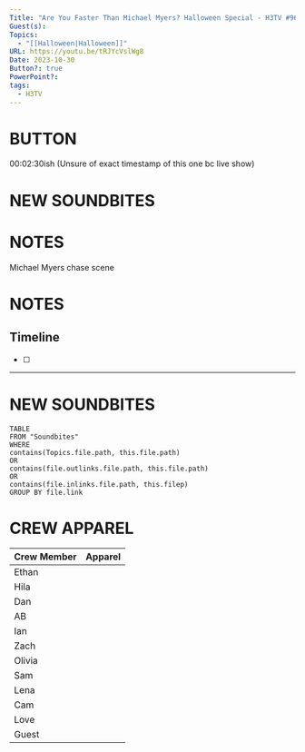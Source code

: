 ```yaml
---
Title: "Are You Faster Than Michael Myers? Halloween Special - H3TV #96"
Guest(s): 
Topics:
  - "[[Halloween|Halloween]]"
URL: https://youtu.be/tRJYcVslWg8
Date: 2023-10-30
Button?: true
PowerPoint?: 
tags:
  - H3TV
---
```


# BUTTON
00:02:30ish (Unsure of exact timestamp of this one bc live show)
# NEW SOUNDBITES

# NOTES
Michael Myers chase scene

# NOTES

## Timeline
- [ ] 


___
# NEW SOUNDBITES
``` dataview
TABLE
FROM "Soundbites"
WHERE 
contains(Topics.file.path, this.file.path) 
OR 
contains(file.outlinks.file.path, this.file.path)
OR
contains(file.inlinks.file.path, this.filep)
GROUP BY file.link
```

# CREW APPAREL

| Crew Member | Apparel |
| ----------- | ------- |
| Ethan       |         |
| Hila        |         |
| Dan         |         |
| AB          |         |
| Ian         |         |
| Zach        |         |
| Olivia      |         |
| Sam         |         |
| Lena        |         |
| Cam         |         |
| Love        |         |
| Guest       |         |